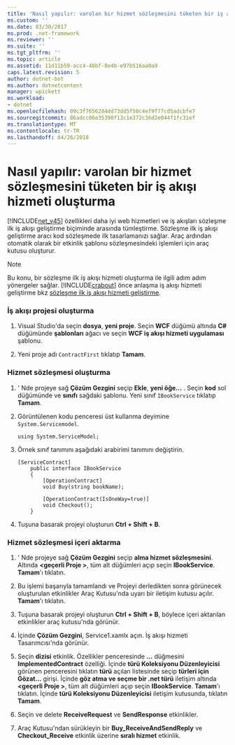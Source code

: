```yaml
---
title: 'Nasıl yapılır: varolan bir hizmet sözleşmesini tüketen bir iş akışı hizmeti oluşturma'
ms.custom: ''
ms.date: 03/30/2017
ms.prod: .net-framework
ms.reviewer: ''
ms.suite: ''
ms.tgt_pltfrm: ''
ms.topic: article
ms.assetid: 11d11b59-acc4-48bf-8e4b-e97b516aa0a9
caps.latest.revision: 5
author: dotnet-bot
ms.author: dotnetcontent
manager: wpickett
ms.workload:
- dotnet
ms.openlocfilehash: 09c3f7656284dd73dd5f50c4ef9f77cd5adcbfe7
ms.sourcegitcommit: 86adcc06e35390f13c1e372c36d2e044f1fc31ef
ms.translationtype: MT
ms.contentlocale: tr-TR
ms.lasthandoff: 04/26/2018
---
```

# <a name="how-to-create-a-workflow-service-that-consumes-an-existing-service-contract"></a>Nasıl yapılır: varolan bir hizmet sözleşmesini tüketen bir iş akışı hizmeti oluşturma
[!INCLUDE[net_v45](../../../includes/net-v45-md.md)] özellikleri daha iyi web hizmetleri ve iş akışları sözleşme ilk iş akışı geliştirme biçiminde arasında tümleştirme. Sözleşme ilk iş akışı geliştirme aracı kod sözleşmede ilk tasarlamanızı sağlar. Araç ardından otomatik olarak bir etkinlik şablonu sözleşmesindeki işlemleri için araç kutusu oluşturur.  
  
> [!NOTE]
>  Bu konu, bir sözleşme ilk iş akışı hizmeti oluşturma ile ilgili adım adım yönergeler sağlar. [!INCLUDE[crabout](../../../includes/crabout-md.md)] önce anlaşma iş akışı hizmeti geliştirme bkz [sözleşme ilk iş akışı hizmeti geliştirme](../../../docs/framework/windows-workflow-foundation/contract-first-workflow-service-development.md).  
  
### <a name="creating-the-workflow-project"></a>İş akışı projesi oluşturma  
  
1.  Visual Studio'da seçin **dosya**, **yeni proje**. Seçin **WCF** düğümü altında **C#** düğümünde **şablonları** ağacı ve seçin **WCF iş akışı hizmeti uygulaması** şablonu.  
  
2.  Yeni proje adı `ContractFirst` tıklatıp **Tamam**.  
  
### <a name="creating-the-service-contract"></a>Hizmet sözleşmesi oluşturma  
  
1.  ' Nde projeye sağ **Çözüm Gezgini** seçip **Ekle**, **yeni öğe...** . Seçin **kod** sol düğümünde ve **sınıfı** sağdaki şablonu. Yeni sınıf `IBookService` tıklatıp **Tamam**.  
  
2.  Görüntülenen kodu penceresi üst kullanma deyimine `System.Servicemodel`.  
  
    ```  
    using System.ServiceModel;  
    ```  
  
3.  Örnek sınıf tanımını aşağıdaki arabirimi tanımını değiştirin.  
  
    ```  
    [ServiceContract]  
        public interface IBookService  
        {  
            [OperationContract]  
            void Buy(string bookName);  
  
            [OperationContract(IsOneWay=true)]  
            void Checkout();  
        }  
    ```  
  
4.  Tuşuna basarak projeyi oluşturun **Ctrl + Shift + B**.  
  
### <a name="importing-the-service-contract"></a>Hizmet sözleşmesi içeri aktarma  
  
1.  ' Nde projeye sağ **Çözüm Gezgini** seçip **alma hizmet sözleşmesini**. Altında  **\<geçerli Proje >**, tüm alt düğümleri açıp seçin **IBookService**. **Tamam**'ı tıklatın.  
  
2.  Bu işlemi başarıyla tamamlandı ve Projeyi derledikten sonra görünecek oluşturulan etkinlikler Araç Kutusu'nda uyarı bir iletişim kutusu açılır. **Tamam**'ı tıklatın.  
  
3.  Tuşuna basarak projeyi oluşturun **Ctrl + Shift + B**, böylece içeri aktarılan etkinlikler araç kutusu'nda görünür.  
  
4.  İçinde **Çözüm Gezgini**, Service1.xamlx açın. İş akışı hizmeti Tasarımcısı'nda görünür.  
  
5.  Seçin **dizisi** etkinlik. Özellikler penceresinde **...** düğmesini **ImplementedContract** özelliği. İçinde **türü Koleksiyonu Düzenleyicisi** görünen penceresini tıklatın **türü** açılan listesinde seçip **türleri için Gözat...** girişi. İçinde **göz atma ve seçme bir .net türü** iletişim altında  **\<geçerli Proje >**, tüm alt düğümleri açıp seçin **IBookService**. **Tamam**'ı tıklatın. İçinde **türü Koleksiyonu Düzenleyicisi** iletişim kutusunda, tıklatın **Tamam**.  
  
6.  Seçin ve delete **ReceiveRequest** ve **SendResponse** etkinlikler.  
  
7.  Araç Kutusu'ndan sürükleyin bir **Buy_ReceiveAndSendReply** ve **Checkout_Receive** etkinlik üzerine **sıralı hizmet** etkinlik.
